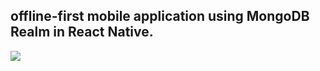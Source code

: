 ## offline-first mobile application using MongoDB Realm in React Native.

<img src="https://lakshmankambam.com/MongoDBRealm3.gif" />


